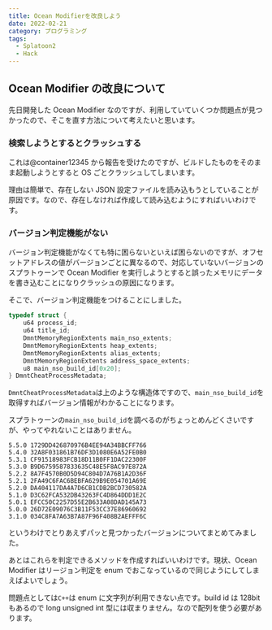 ```yaml
---
title: Ocean Modifierを改良しよう
date: 2022-02-21
category: プログラミング
tags:
  - Splatoon2
  - Hack
---
```


## Ocean Modifier の改良について

先日開発した Ocean Modifier なのですが、利用していていくつか問題点が見つかったので、そこを直す方法について考えたいと思います。

### 検索しようとするとクラッシュする

これは@container12345 から報告を受けたのですが、ビルドしたものをそのまま起動しようとすると OS ごとクラッシュしてしまいます。

理由は簡単で、存在しない JSON 設定ファイルを読み込もうとしていることが原因です。なので、存在しなければ作成して読み込むようにすればいいわけです。

### バージョン判定機能がない

バージョン判定機能がなくても特に困らないといえば困らないのですが、オフセットアドレスの値がバージョンごとに異なるので、対応していないバージョンのスプラトゥーンで Ocean Modifier を実行しようとすると誤ったメモリにデータを書き込むことになりクラッシュの原因になります。

そこで、バージョン判定機能をつけることにしました。

```cpp
typedef struct {
    u64 process_id;
    u64 title_id;
    DmntMemoryRegionExtents main_nso_extents;
    DmntMemoryRegionExtents heap_extents;
    DmntMemoryRegionExtents alias_extents;
    DmntMemoryRegionExtents address_space_extents;
    u8 main_nso_build_id[0x20];
} DmntCheatProcessMetadata;
```

`DmntCheatProcessMetadata`は上のような構造体ですので、`main_nso_build_id`を取得すればバージョン情報がわかることになります。

スプラトゥーンの`main_nso_build_id`を調べるのがちょっとめんどくさいですが、やってやれないことはありません。

```
5.5.0 1729DD426870976B4EE94A34BBCFF766
5.4.0 32A8F031861B76DF3D1080E6A52FE0B0
5.3.1 CF91518983FCB18D11B0FF1DAC22300F
5.3.0 B9D6759587833635C48E5F8AC97E872A
5.2.2 8A7F4570B0D5D94C804D7A76B1A2D36F
5.2.1 2FA49C6FAC6BEBFA629B9E054701A69E
5.2.0 DA404117DA4A7D6CB1CDB2BCD730582A
5.1.0 D3C62FCA532DB43263FC4D864DDD1E2C
5.0.1 EFCC50C2257D55E2B633A08DAD145A73
5.0.0 26D72E09076C3B11F53CC37E86960692
3.1.0 034C8FA7A63B7A87F96F408B2AEFFF6C
```

というわけでとりあえずパッと見つかったバージョンについてまとめてみました。

あとはこれらを判定できるメソッドを作成すればいいわけです。現状、Ocean Modifier はリージョン判定を enum でおこなっているので同じようにしてしまえばよいでしょう。

問題点としては`C++`は enum に文字列が利用できない点です。build id は 128bit もあるので long unsigned int 型には収まりません。なので配列を使う必要があります。
